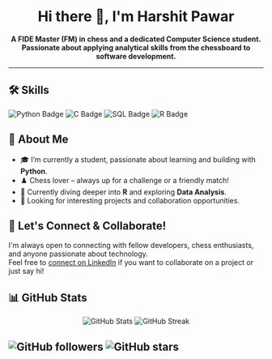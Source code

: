 <!-- Profile README for harshitpawar64 -->

<h1 align="center">Hi there 👋, I'm Harshit Pawar</h1>
<p align="center">
  <b>A FIDE Master (FM) in chess and a dedicated Computer Science student. Passionate about applying analytical skills from the chessboard to software development.</b>
</p>

---
## 🛠️ Skills

<p>
  <img src="https://img.shields.io/badge/Python-3776AB?style=for-the-badge&logo=python&logoColor=white" alt="Python Badge"/>
  <img src="https://img.shields.io/badge/C-00599C?style=for-the-badge&logo=c&logoColor=white" alt="C Badge"/>
  <img src="https://img.shields.io/badge/SQL-4479A1?style=for-the-badge&logo=sqlite&logoColor=white" alt="SQL Badge"/>
  <img src="https://img.shields.io/badge/R-276DC3?style=for-the-badge&logo=r&logoColor=white" alt="R Badge"/>
</p>

## 🚀 About Me

- 🎓 I’m currently a student, passionate about learning and building with **Python**.
- ♟️ Chess lover – always up for a challenge or a friendly match!
- 🌱 Currently diving deeper into **R** and exploring **Data Analysis**.
- 👀 Looking for interesting projects and collaboration opportunities.

## 🤝 Let's Connect & Collaborate!

I'm always open to connecting with fellow developers, chess enthusiasts, and anyone passionate about technology.  
Feel free to [connect on LinkedIn](https://www.linkedin.com/in/harshit-pawar-chess/) if you want to collaborate on a project or just say hi!

## 📊 GitHub Stats

<p align="center">
  <img src="https://github-readme-stats.vercel.app/api?username=harshitpawar64&show_icons=true&theme=radical" alt="GitHub Stats" />
  <img src="https://github-readme-streak-stats.herokuapp.com/?user=harshitpawar64&theme=radical" alt="GitHub Streak" />
</p>

![GitHub followers](https://img.shields.io/github/followers/harshitpawar64?style=social)
![GitHub stars](https://img.shields.io/github/stars/harshitpawar64?style=social)
---
